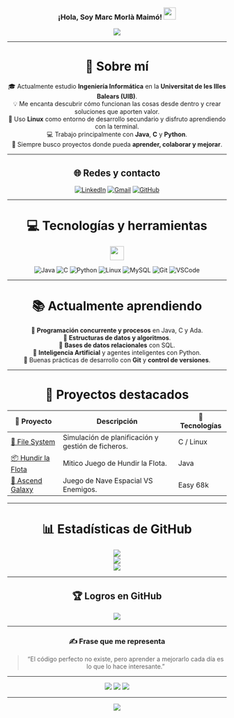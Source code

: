 <h3 align="center">
  ¡Hola, Soy Marc Morlà Maimó</strong>!
  <img src="https://media.giphy.com/media/hvRJCLFzcasrR4ia7z/giphy.gif" width="28">
</h3>


<p align="center">
  <a href="https://github.com/marcmorlaaa">
    <img src="https://readme-typing-svg.herokuapp.com?color=%2336BCF7&center=true&vCenter=true&lines=Hola%2C+bienvenido+a+mi+perfil;Soy+Marc+Morla+Maimó;Estudiante+de+Ingeniería+Informática;Apasionado+por+la+IA;Amante+del+café+☕">
  </a>
</p>

---

<div align="center">

# 💫 Sobre mí
🎓 Actualmente estudio **Ingeniería Informática** en la **Universitat de les Illes Balears (UIB)**.  
💡 Me encanta descubrir cómo funcionan las cosas desde dentro y crear soluciones que aporten valor.  
🐧 Uso **Linux** como entorno de desarrollo secundario y disfruto aprendiendo con la terminal.  
💻 Trabajo principalmente con **Java**, **C** y **Python**.  
🚀 Siempre busco proyectos donde pueda **aprender, colaborar y mejorar**.

---

## 🌐 Redes y contacto

[![LinkedIn](https://img.shields.io/badge/LinkedIn-%230077B5.svg?logo=linkedin&logoColor=white)](https://www.linkedin.com/in/marc-morla-maimó) 
[![Gmail](https://img.shields.io/badge/Correo-D14836?logo=gmail&logoColor=white)](mailto:marcmorlamaimo@gmail.com)
[![GitHub](https://img.shields.io/badge/GitHub-000000?logo=github&logoColor=white)](https://github.com/marcmorlaaa)

---

# 💻 Tecnologías y herramientas
<img src = "https://media2.giphy.com/media/QssGEmpkyEOhBCb7e1/giphy.gif?cid=ecf05e47a0n3gi1bfqntqmob8g9aid1oyj2wr3ds3mg700bl&rid=giphy.gif" width = 32px>  

![Java](https://img.shields.io/badge/Java-%23ED8B00.svg?style=for-the-badge&logo=openjdk&logoColor=white) 
![C](https://img.shields.io/badge/C-00599C.svg?style=for-the-badge&logo=c&logoColor=white) 
![Python](https://img.shields.io/badge/Python-3670A0?style=for-the-badge&logo=python&logoColor=ffdd54) 
![Linux](https://img.shields.io/badge/Linux-FCC624?style=for-the-badge&logo=linux&logoColor=black)
![MySQL](https://img.shields.io/badge/MySQL-005C84?style=for-the-badge&logo=mysql&logoColor=white)
![Git](https://img.shields.io/badge/Git-%23F05033.svg?style=for-the-badge&logo=git&logoColor=white)
![VSCode](https://img.shields.io/badge/VSCode-007ACC.svg?style=for-the-badge&logo=visual-studio-code&logoColor=white)

---

# 📚 Actualmente aprendiendo

🔹 **Programación concurrente y procesos** en Java, C y Ada.  
🔹 **Estructuras de datos y algoritmos**.  
🔹 **Bases de datos relacionales** con SQL.  
🔹 **Inteligencia Artificial** y agentes inteligentes con Python.  
🔹 Buenas prácticas de desarrollo con **Git** y **control de versiones**.

---

# 🧩 Proyectos destacados

| 🚀 Proyecto | Descripción | 🧰 Tecnologías |
|--------------|-------------|----------------|
| [💾 File System](https://github.com/marcmorlaaa) | Simulación de planificación y gestión de ficheros. | C / Linux |
| [📦 Hundir la Flota](https://github.com/marcmorlaaa) | Mitico Juego de Hundir la Flota. | Java |
| [🤖 Ascend Galaxy](https://github.com/marcmorlaaa) | Juego de Nave Espacial VS Enemigos. | Easy 68k |

---

# 📊 Estadísticas de GitHub

![](https://github-readme-stats.vercel.app/api?username=marcmorlaaa&theme=tokyonight&hide_border=false&include_all_commits=true&count_private=true)<br/>
![](https://github-readme-streak-stats.herokuapp.com/?user=marcmorlaaa&theme=tokyonight&hide_border=false)<br/>
![](https://github-readme-stats.vercel.app/api/top-langs/?username=marcmorlaaa&theme=tokyonight&hide_border=false&layout=compact)

---

## 🏆 Logros en GitHub
![](https://github-profile-trophy.vercel.app/?username=marcmorlaaa&theme=tokyonight&no-frame=false&no-bg=false&margin-w=4)

---

### ✍️ Frase que me representa
> “El código perfecto no existe, pero aprender a mejorarlo cada día es lo que lo hace interesante.”

---

![](https://forthebadge.com/images/badges/powered-by-coffee.svg)
![](https://forthebadge.com/images/badges/built-with-love.svg)
![](https://forthebadge.com/images/badges/uses-brains.svg)

---

![](https://komarev.com/ghpvc/?username=marcmorlaaa&label=Visitas+al+perfil&color=blue)

</div>

